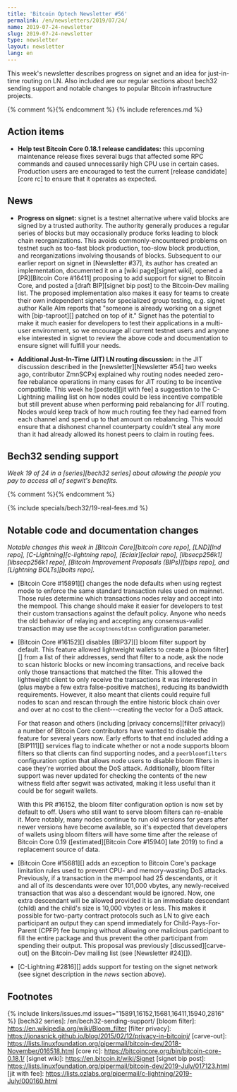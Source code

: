 ```yaml
---
title: 'Bitcoin Optech Newsletter #56'
permalink: /en/newsletters/2019/07/24/
name: 2019-07-24-newsletter
slug: 2019-07-24-newsletter
type: newsletter
layout: newsletter
lang: en
---
```

This week's newsletter describes progress on signet and an idea for just-in-time
routing on LN.  Also included are our regular sections about bech32
sending support and notable changes to popular Bitcoin infrastructure
projects.

{% comment %}<!-- include references.md below the fold but above any Jekyll/Liquid variables-->{% endcomment %}
{% include references.md %}

## Action items

- **Help test Bitcoin Core 0.18.1 release candidates:** this upcoming
  maintenance release fixes several bugs that affected some RPC
  commands and caused unnecessarily high CPU use in certain cases.
  Production users are encouraged to test the current [release
  candidate][core rc] to ensure that it operates as expected.

## News

- **Progress on signet:** signet is a testnet alternative where valid
  blocks are signed by a trusted authority.  The authority generally produces
  a regular series of blocks but may occasionally produce forks leading
  to block chain reorganizations.  This avoids commonly-encountered
  problems on testnet such as too-fast block production, too-slow block
  production, and reorganizations involving thousands of blocks.
  Subsequent to our earlier report on signet in [Newsletter #37], its
  author has created an implementation, documented it on a [wiki
  page][signet wiki], opened a [PR][Bitcoin Core #16411] proposing to
  add support for signet to Bitcoin Core, and posted a [draft
  BIP][signet bip post] to the Bitcoin-Dev mailing list.
  The proposed implementation also makes it easy for teams to create
  their own independent signets for specialized group testing, e.g.
  signet author Kalle Alm reports that "someone is already working on a
  signet with [bip-taproot][] patched on top of it."
  Signet has the
  potential to make it much easier for developers to test their
  applications in a multi-user environment, so we encourage all current
  testnet users and anyone else interested in signet to review the
  above code and documentation to ensure signet will fulfill your needs.

- **Additional Just-In-Time (JIT) LN routing discussion:** in the JIT
  discussion described in the [newsletter][Newsletter #54] two weeks ago,
  contributor ZmnSCPxj explained why routing nodes needed zero-fee
  rebalance operations in many cases for JIT routing to be incentive
  compatible.  This week he [posted][jit with fee] a suggestion to the C-Lightning
  mailing list on how nodes could be less incentive compatible but still
  prevent abuse when performing paid rebalancing for JIT routing.
  Nodes would keep track of how much routing fee they had earned from each
  channel and spend up to that amount on rebalancing.  This would ensure
  that a dishonest channel counterparty couldn't steal any more than it
  had already allowed its honest peers to claim in routing fees.

## Bech32 sending support

*Week 19 of 24 in a [series][bech32 series] about allowing the people
you pay to access all of segwit's benefits.*

{% comment %}<!-- weekly reminder for harding: check Bech32 Adoption
wiki page for changes -->{% endcomment %}

{% include specials/bech32/19-real-fees.md %}

## Notable code and documentation changes

*Notable changes this week in [Bitcoin Core][bitcoin core repo],
[LND][lnd repo], [C-Lightning][c-lightning repo], [Eclair][eclair repo],
[libsecp256k1][libsecp256k1 repo], [Bitcoin Improvement Proposals
(BIPs)][bips repo], and [Lightning BOLTs][bolts repo].*

- [Bitcoin Core #15891][] changes the node defaults when using
  regtest mode to enforce the same standard transaction rules used on
  mainnet.  Those rules determine which transactions nodes relay and
  accept into the mempool.  This change should make it easier for
  developers to test their custom transactions against the default
  policy.  Anyone who needs the old behavior of relaying and accepting
  any consensus-valid transaction may use the `acceptnonstdtxn`
  configuration parameter.

- [Bitcoin Core #16152][] disables [BIP37][] bloom filter support by
  default.  This feature allowed lightweight wallets to create a [bloom
  filter][] from a list of their addresses, send that filter to a node,
  ask the node to scan historic blocks or new incoming transactions, and
  receive back only those transactions that matched the filter.  This
  allowed the lightweight client to only receive the transactions it was
  interested in (plus maybe a few extra false-positive matches),
  reducing its bandwidth requirements.  However, it also meant that
  clients could require full nodes to scan and rescan through the entire
  historic block chain over and over at no cost to the client---creating
  the vector for a DoS attack.

    For that reason and others (including [privacy concerns][filter
    privacy]) a number of Bitcoin Core contributors have wanted to disable
    the feature for several years now.  Early efforts to that end
    included adding a [BIP111][] services flag to indicate whether or
    not a node supports bloom filters so that clients can find
    supporting nodes, and a `peerbloomfilters` configuration option that
    allows node users to disable bloom filters in case they're worried
    about the DoS attack.  Additionally, bloom filter support was never
    updated for checking the contents of the new witness field after
    segwit was activated, making it less useful than it could be for
    segwit wallets.

    With this PR #16152, the bloom filter configuration option is now
    set by default to off.  Users who still want to serve bloom filters
    can re-enable it.  More notably, many nodes continue to run old versions
    for years after newer versions have become available, so it's
    expected that developers of wallets using bloom filters will have
    some time after the release of Bitcoin Core 0.19
    ([estimated][Bitcoin Core #15940] late 2019) to find a replacement
    source of data.

- [Bitcoin Core #15681][] adds an exception to Bitcoin Core's
  package limitation rules used to prevent CPU- and memory-wasting DoS
  attacks.  Previously, if a transaction in the mempool had 25
  descendants, or it and all of its descendants were over 101,000 vbytes,
  any newly-received transaction that was also a descendant would be
  ignored.  Now, one extra descendant will be allowed provided it is an
  immediate descendant (child) and the child's size is 10,000 vbytes or
  less.  This makes it possible for two-party contract protocols such as
  LN to give each participant an output they can spend immediately for
  Child-Pays-For-Parent (CPFP) fee bumping without allowing one malicious
  participant to fill the entire package and thus prevent the other
  participant from spending their output.  This proposal was previously
  [discussed][carve-out] on the Bitcoin-Dev mailing list (see
  [Newsletter #24][]).

- [C-Lightning #2816][] adds support for testing on the signet network
  (see signet description in the *news* section above).

## Footnotes

{% include linkers/issues.md issues="15891,16152,15681,16411,15940,2816" %}
[bech32 series]: /en/bech32-sending-support/
[bloom filter]: https://en.wikipedia.org/wiki/Bloom_filter
[filter privacy]: https://jonasnick.github.io/blog/2015/02/12/privacy-in-bitcoinj/
[carve-out]: https://lists.linuxfoundation.org/pipermail/bitcoin-dev/2018-November/016518.html
[core rc]: https://bitcoincore.org/bin/bitcoin-core-0.18.1/
[signet wiki]: https://en.bitcoin.it/wiki/Signet
[signet bip post]: https://lists.linuxfoundation.org/pipermail/bitcoin-dev/2019-July/017123.html
[jit with fee]: https://lists.ozlabs.org/pipermail/c-lightning/2019-July/000160.html

